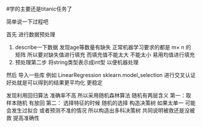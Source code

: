 #学的主要还是titanic任务了


简单说一下过程吧 

首先 进行数据预处理  
1.  describe一下数据 发现age等数量有缺失 正常机器学习要求的都是 m× n 的矩阵  所以要对缺失值进行填充 而填充值不能太大 不能太小 易用均值进行填充  
2. 预处理第二步 将string类型表示成int型 以便机器处理

然后  导入一些库
例如 LinearRegression   sklearn.model_selection  进行交叉认证   好处就是可以得到的结果更平均化 更稳定

发现利用回归算法 准确率不高 所以采用随机森林算法 
随机有两层含义 第一：取样本随机 有放回 第二： 选择特征的时候 随机的选择 
构造决策树 如果太单一 可能会发生过拟合 或者预测不准的情况 所以构造出多科决策树 共同说明被救还是没被救 提高准确性